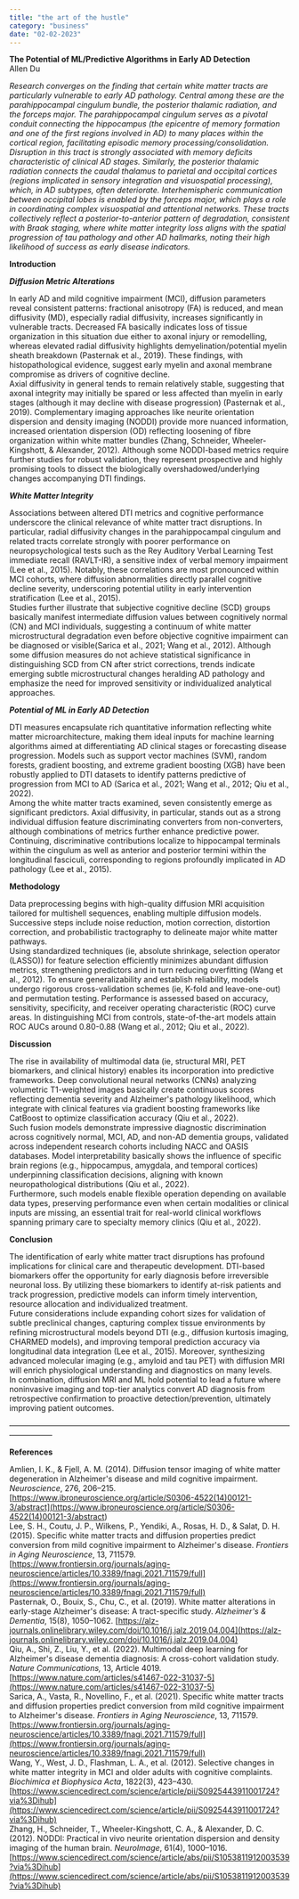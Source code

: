 ```yaml
---
title: "the art of the hustle"
category: "business"
date: "02-02-2023"
---
```


**The Potential of ML/Predictive Algorithms in Early AD Detection**  
Allen Du

_Research converges on the finding that certain white matter tracts are particularly vulnerable to early AD pathology. Central among these are the parahippocampal cingulum bundle, the posterior thalamic radiation, and the forceps major. The parahippocampal cingulum serves as a pivotal conduit connecting the hippocampus (the epicentre of memory formation and one of the first regions involved in AD) to many places within the cortical region, facilitating episodic memory processing/consolidation. Disruption in this tract is strongly associated with memory deficits characteristic of clinical AD stages. Similarly, the posterior thalamic radiation connects the caudal thalamus to parietal and occipital cortices (regions implicated in sensory integration and visuospatial processing), which, in AD subtypes, often deteriorate. Interhemispheric communication between occipital lobes is enabled by the forceps major, which plays a role in coordinating complex visuospatial and attentional networks. These tracts collectively reflect a posterior-to-anterior pattern of degradation, consistent with Braak staging, where white matter integrity loss aligns with the spatial progression of tau pathology and other AD hallmarks, noting their high likelihood of success as early disease indicators._

**Introduction**

**_Diffusion Metric Alterations_**

In early AD and mild cognitive impairment (MCI), diffusion parameters reveal consistent patterns: fractional anisotropy (FA) is reduced, and mean diffusivity (MD), especially radial diffusivity, increases significantly in vulnerable tracts. Decreased FA basically indicates loss of tissue organization in this situation due either to axonal injury or remodelling, whereas elevated radial diffusivity highlights demyelination/potential myelin sheath breakdown (Pasternak et al., 2019). These findings, with histopathological evidence, suggest early myelin and axonal membrane compromise as drivers of cognitive decline.  
Axial diffusivity in general tends to remain relatively stable, suggesting that axonal integrity may initially be spared or less affected than myelin in early stages (although it may decline with disease progression) (Pasternak et al., 2019). Complementary imaging approaches like neurite orientation dispersion and density imaging (NODDI) provide more nuanced information, increased orientation dispersion (OD) reflecting loosening of fibre organization within white matter bundles (Zhang, Schneider, Wheeler-Kingshott, & Alexander, 2012). Although some NODDI-based metrics require further studies for robust validation, they represent prospective and highly promising tools to dissect the biologically overshadowed/underlying changes accompanying DTI findings.

**_White Matter Integrity_**

Associations between altered DTI metrics and cognitive performance underscore the clinical relevance of white matter tract disruptions. In particular, radial diffusivity changes in the parahippocampal cingulum and related tracts correlate strongly with poorer performance on neuropsychological tests such as the Rey Auditory Verbal Learning Test immediate recall (RAVLT-IR), a sensitive index of verbal memory impairment (Lee et al., 2015). Notably, these correlations are most pronounced within MCI cohorts, where diffusion abnormalities directly parallel cognitive decline severity, underscoring potential utility in early intervention stratification (Lee et al., 2015).  
Studies further illustrate that subjective cognitive decline (SCD) groups basically manifest intermediate diffusion values between cognitively normal (CN) and MCI individuals, suggesting a continuum of white matter microstructural degradation even before objective cognitive impairment can be diagnosed or visible(Sarica et al., 2021; Wang et al., 2012). Although some diffusion measures do not achieve statistical significance in distinguishing SCD from CN after strict corrections, trends indicate emerging subtle microstructural changes heralding AD pathology and emphasize the need for improved sensitivity or individualized analytical approaches.

**_Potential of ML in Early AD Detection_**

DTI measures encapsulate rich quantitative information reflecting white matter microarchitecture, making them ideal inputs for machine learning algorithms aimed at differentiating AD clinical stages or forecasting disease progression. Models such as support vector machines (SVM), random forests, gradient boosting, and extreme gradient boosting (XGB) have been robustly applied to DTI datasets to identify patterns predictive of progression from MCI to AD (Sarica et al., 2021; Wang et al., 2012; Qiu et al., 2022).  
Among the white matter tracts examined, seven consistently emerge as significant predictors. Axial diffusivity, in particular, stands out as a strong individual diffusion feature discriminating converters from non-converters, although combinations of metrics further enhance predictive power. Continuing, discriminative contributions localize to hippocampal terminals within the cingulum as well as anterior and posterior termini within the longitudinal fasciculi, corresponding to regions profoundly implicated in AD pathology (Lee et al., 2015).

**Methodology**

Data preprocessing begins with high-quality diffusion MRI acquisition tailored for multishell sequences, enabling multiple diffusion models. Successive steps include noise reduction, motion correction, distortion correction, and probabilistic tractography to delineate major white matter pathways.  
Using standardized techniques (ie, absolute shrinkage, selection operator (LASSO)) for feature selection efficiently minimizes abundant diffusion metrics, strengthening predictors and in turn reducing overfitting (Wang et al., 2012). To ensure generalizability and establish reliability, models undergo rigorous cross-validation schemes (ie, K-fold and leave-one-out) and permutation testing. Performance is assessed based on accuracy, sensitivity, specificity, and receiver operating characteristic (ROC) curve areas. In distinguishing MCI from controls, state-of-the-art models attain ROC AUCs around 0.80-0.88 (Wang et al., 2012; Qiu et al., 2022).

**Discussion**

The rise in availability of multimodal data (ie, structural MRI, PET biomarkers, and clinical history) enables its incorporation into predictive frameworks. Deep convolutional neural networks (CNNs) analyzing volumetric T1-weighted images basically create continuous scores reflecting dementia severity and Alzheimer's pathology likelihood, which integrate with clinical features via gradient boosting frameworks like CatBoost to optimize classification accuracy (Qiu et al., 2022).  
Such fusion models demonstrate impressive diagnostic discrimination across cognitively normal, MCI, AD, and non-AD dementia groups, validated across independent research cohorts including NACC and OASIS databases. Model interpretability basically shows the influence of specific brain regions (e.g., hippocampus, amygdala, and temporal cortices) underpinning classification decisions, aligning with known neuropathological distributions (Qiu et al., 2022).  
Furthermore, such models enable flexible operation depending on available data types, preserving performance even when certain modalities or clinical inputs are missing, an essential trait for real-world clinical workflows spanning primary care to specialty memory clinics (Qiu et al., 2022).

**Conclusion**

The identification of early white matter tract disruptions has profound implications for clinical care and therapeutic development. DTI-based biomarkers offer the opportunity for early diagnosis before irreversible neuronal loss. By utilizing these biomarkers to identify at-risk patients and track progression, predictive models can inform timely intervention, resource allocation and individualized treatment.  
Future considerations include expanding cohort sizes for validation of subtle preclinical changes, capturing complex tissue environments by refining microstructural models beyond DTI (e.g., diffusion kurtosis imaging, CHARMED models), and improving temporal prediction accuracy via longitudinal data integration (Lee et al., 2015). Moreover, synthesizing advanced molecular imaging (e.g., amyloid and tau PET) with diffusion MRI will enrich physiological understanding and diagnostics on many levels.  
In combination, diffusion MRI and ML hold potential to lead a future where noninvasive imaging and top-tier analytics convert AD diagnosis from retrospective confirmation to proactive detection/prevention, ultimately improving patient outcomes.

–––––––––––––––––––––––––––––––––––––––––––––––––––––––––––––––––––––––––––––––––––

**References**

Amlien, I. K., & Fjell, A. M. (2014). Diffusion tensor imaging of white matter degeneration in Alzheimer's disease and mild cognitive impairment. _Neuroscience_, 276, 206–215. [https://www.ibroneuroscience.org/article/S0306-4522(14)00121-3/abstract](<https://www.ibroneuroscience.org/article/S0306-4522(14)00121-3/abstract>)  
Lee, S. H., Coutu, J. P., Wilkens, P., Yendiki, A., Rosas, H. D., & Salat, D. H. (2015). Specific white matter tracts and diffusion properties predict conversion from mild cognitive impairment to Alzheimer's disease. _Frontiers in Aging Neuroscience_, 13, 711579\. [https://www.frontiersin.org/journals/aging-neuroscience/articles/10.3389/fnagi.2021.711579/full](https://www.frontiersin.org/journals/aging-neuroscience/articles/10.3389/fnagi.2021.711579/full)  
Pasternak, O., Bouix, S., Chu, C., et al. (2019). White matter alterations in early-stage Alzheimer's disease: A tract-specific study. _Alzheimer's & Dementia_, 15(8), 1050–1062. [https://alz-journals.onlinelibrary.wiley.com/doi/10.1016/j.jalz.2019.04.004](https://alz-journals.onlinelibrary.wiley.com/doi/10.1016/j.jalz.2019.04.004)  
Qiu, A., Shi, Z., Liu, Y., et al. (2022). Multimodal deep learning for Alzheimer's disease dementia diagnosis: A cross-cohort validation study. _Nature Communications,_ 13, Article 4019\. [https://www.nature.com/articles/s41467-022-31037-5](https://www.nature.com/articles/s41467-022-31037-5)  
Sarica, A., Vasta, R., Novellino, F., et al. (2021). Specific white matter tracts and diffusion properties predict conversion from mild cognitive impairment to Alzheimer's disease. _Frontiers in Aging Neuroscience_, 13, 711579\. [https://www.frontiersin.org/journals/aging-neuroscience/articles/10.3389/fnagi.2021.711579/full](https://www.frontiersin.org/journals/aging-neuroscience/articles/10.3389/fnagi.2021.711579/full)  
Wang, Y., West, J. D., Flashman, L. A., et al. (2012). Selective changes in white matter integrity in MCI and older adults with cognitive complaints. _Biochimica et Biophysica Acta_, 1822(3), 423–430. [https://www.sciencedirect.com/science/article/pii/S0925443911001724?via%3Dihub](https://www.sciencedirect.com/science/article/pii/S0925443911001724?via%3Dihub)  
Zhang, H., Schneider, T., Wheeler-Kingshott, C. A., & Alexander, D. C. (2012). NODDI: Practical in vivo neurite orientation dispersion and density imaging of the human brain. _NeuroImage_, 61(4), 1000–1016. [https://www.sciencedirect.com/science/article/abs/pii/S1053811912003539?via%3Dihub](https://www.sciencedirect.com/science/article/abs/pii/S1053811912003539?via%3Dihub)
